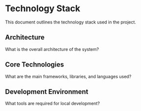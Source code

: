 # Technology Stack

This document outlines the technology stack used in the project.

## Architecture

What is the overall architecture of the system?

## Core Technologies

What are the main frameworks, libraries, and languages used?

## Development Environment

What tools are required for local development?
